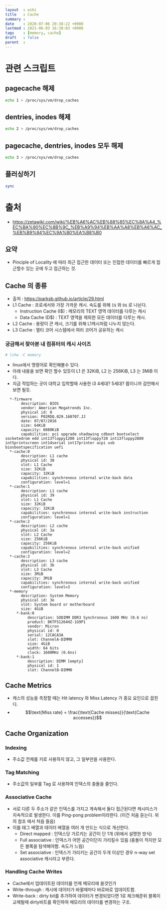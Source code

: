 ```yaml
---
layout  : wiki
title   : Cache
summary : 
date    : 2020-07-06 20:38:22 +0900
lastmod : 2021-06-03 16:38:03 +0900
tags    : [memory, cache]
draft   : false
parent  : 
---
```


# 관련 스크립트
## pagecache 해제
```bash
echo 1 > /proc/sys/vm/drop_caches
```
## dentries, inodes 해제
```bash
echo 2 > /proc/sys/vm/drop_caches
```
## pagecache, dentries, inodes 모두 해제
```bash
echo 3 > /proc/sys/vm/drop_caches
```

## 플러싱하기
```bash
sync
```

# 출처
* https://zetawiki.com/wiki/%EB%A6%AC%EB%88%85%EC%8A%A4_%EC%BA%90%EC%8B%9C_%EB%A9%94%EB%AA%A8%EB%A6%AC_%EB%B9%84%EC%9A%B0%EA%B8%B0
## 요약
 * Pinciple of Locality 에 따라 최근 접근한 데이터 또는 인접한 데이터를 빠르게 접근할수 있는 곳에 두고 접근하는 것.

 
## Cache 의 종류
 * 출처 : https://parksb.github.io/article/29.html
 * L1 Cache : 프로세서와 가장 가까운 캐시. 속도를 위해 `I$` 와 `D$` 로 나뉜다.
   * Instruction Cache (I$) : 메모리의 TEXT 영역 데이터를 다루는 캐시
   * Data Cache (D$) : TEXT 영역을 제외한 모든 데이터를 다루는 캐시.
 * L2 Cache : 용량이 큰 캐시, 크기를 위해 L1캐시처럼 나누지 않는다.
 * L3 Cache : 멀티 코어 시스템에서 여러 코어가 공유하는 캐시
 
### 궁금해서 찾아본 내 컴퓨터의 캐시 사이즈
```bash
# lshw -C memory
```
 * linux에서 명령어로 확인해볼수 있다.
 * 아래 내용을 보면 확인 할수 있듯이 L1 은 32KiB, L2 는 256KiB, L3 는 3MiB 이다.
 * 지금 작업하는 곳이 대학교 입학할때 사용한 i3 4세대? 5세대? 쯤이니까 감안해서 보면 될듯.
```
  *-firmware
       description: BIOS
       vendor: American Megatrends Inc.
       physical id: 0
       version: P02RDQ.029.160707.JJ
       date: 07/07/2016
       size: 64KiB
       capacity: 6080KiB
       capabilities: pci upgrade shadowing cdboot bootselect socketedrom edd int13floppy1200 int13floppy720 int13floppy2880 int5printscreen int14serial int17printer acpi usb biosbootspecification uefi
  *-cache:0
       description: L1 cache
       physical id: 38
       slot: L1 Cache
       size: 32KiB
       capacity: 32KiB
       capabilities: synchronous internal write-back data
       configuration: level=1
  *-cache:1
       description: L1 cache
       physical id: 39
       slot: L1 Cache
       size: 32KiB
       capacity: 32KiB
       capabilities: synchronous internal write-back instruction
       configuration: level=1
  *-cache:2
       description: L2 cache
       physical id: 3a
       slot: L2 Cache
       size: 256KiB
       capacity: 256KiB
       capabilities: synchronous internal write-back unified
       configuration: level=2
  *-cache:3
       description: L3 cache
       physical id: 3b
       slot: L3 Cache
       size: 3MiB
       capacity: 3MiB
       capabilities: synchronous internal write-back unified
       configuration: level=3
  *-memory
       description: System Memory
       physical id: 3e
       slot: System board or motherboard
       size: 4GiB
     *-bank:0
          description: SODIMM DDR3 Synchronous 1600 MHz (0.6 ns)
          product: 8KTF51264HZ-1G9P1
          vendor: Micron
          physical id: 0
          serial: 12CACA3A
          slot: ChannelA-DIMM0
          size: 4GiB
          width: 64 bits
          clock: 1600MHz (0.6ns)
     *-bank:1
          description: DIMM [empty]
          physical id: 1
          slot: ChannelB-DIMM0

```
## Cache Metrics
 * 캐스의 성능을 측정할 때는 Hit latency 와 Miss Latency 가 중요 요인으로 꼽힌다.
 * $$\text{Miss rate} = \frac{\text{Cache misses}}{\text{Cache accesses}}$$

## Cache Organization
### Indexing
 * 주소값 전체를 키로 사용하지 않고, 그 일부만을 사용한다.
### Tag Matching
 * 주소값의 일부를 Tag 로 사용하여 인덱스의 충돌을 줄인다.
### Associative Cache
 * 서로 다른 두 주소가 같은 인덱스를 가지고 계속해서 둘다 접근된다면 캐시미스가 지속적으로 발생한다. 이를 Ping-pong problem이라한다. (이건 처음 듣는다. 위의 참조 에서 처음 들음)
 * 이를 태그 배열과 데이터 배열을 여러 개 만드는 식으로 개선한다.
   * Direct mapped : 인덱스당 가르키는 공간이 단 1개 (위에서 설명한 방식)
   * Full associative : 인덱스가 어떤 공간이던지 가리킬수 있음 (충돌이 적지만 모든 블록을 탐색해야함. 속도가 느림)
   * Set associative : 인덱스가 가리키는 공간이 두개 이상인 경우 n-way set associative 캐시라고 부른다.

### Handling Cache Writes
 * Cache에서 업데이트된 데이터를 언제 메모리에 쓸것인가
 * Write-through : 캐시에 데이터가 바뀔때마다 바로바로 업데이트함.
 * Write-back : dirty bit를 추가하여 데이터가 변경되었다면 1로 체크해준뒤 블록이 교체될때 dirty비트를 확인하여 메모리의 데이터를 변경하는 구조.
